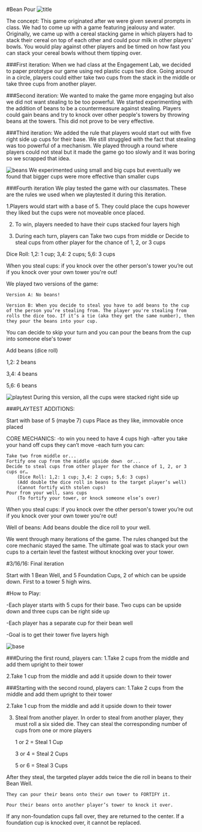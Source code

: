 #Bean Pour
![title](http://i.imgur.com/os4GwJj.png)

The concept: This game originated after we were given several prompts in class. We had to come up with a game featuring jealousy and water. Originally, we came up with a cereal stacking game in which players had to stack their cereal on top of each other and could pour milk in other players' bowls. You would play against other players and be timed on how fast you can stack your cereal bowls without them tipping over.

###First iteration: 
When we had class at the Engagement Lab, we decided to paper prototype our game using red plastic cups two dice. 
Going around in a circle, players could either take two cups from the stack in the middle or take three cups from another player.


###Second iteration:
We wanted to make the game more engaging but also we did not want stealing to be too powerful. We started experimenting with the addition of beans to be a countermeasure against stealing. Players could gain beans and try to knock over other people's towers by throwing beans at the towers. This did not prove to be very effective.

###Third iteration:
We added the rule that players would start out with five right side up cups for their base. We still struggled with the fact that stealing was too powerful of a mechanism. We played through a round where players could not steal but it made the game go too slowly and it was boring so we scrapped that idea.

![beans](http://i.imgur.com/t6reuoZ.jpg)
We experimented using small and big cups but eventually we found that bigger cups were more effective than smaller cups


###Fourth iteration
We play tested the game with our classmates. These are the rules we used when we playtested it during this iteration.

1.Players would start with a base of 5. They could place the cups however they liked but the cups were not moveable once placed.

2. To win, players needed to have their cups stacked four layers high

3. During each turn, players can
		Take two cups from middle or
		Decide to steal cups from other player for the chance of 1, 2, or 3 cups
				
Dice Roll: 1,2: 1 cup; 3,4: 2 cups; 5,6: 3 cups 

When you steal cups:
	if you knock over the other person's tower you’re out
	if you knock over your own tower you're out!

We played two versions of the game:

	Version A: No beans!
	
	Version B: When you decide to steal you have to add beans to the cup of the person you’re stealing from. The player you're stealing from rolls the dice too. If it’s a tie (aka they get the same number), then they pour the beans into your cup.

You can decide to skip your turn and you can pour the beans from the cup into someone else's tower 

Add beans (dice roll)

1,2: 2 beans

3,4: 4 beans

5,6: 6 beans

![playtest](http://i.imgur.com/LFRW7h0.jpg)
During this version, all the cups were stacked right side up


###PLAYTEST ADDITIONS:

Start with base of 5 (maybe 7) cups
Place as they like, immovable once placed 
 
CORE MECHANICS: 
-to win you need to have 4 cups high
-after you take your hand off cups they can’t move
-each turn you can:	

	Take two from middle or...
 	Fortify one cup from the middle upside down  or...
	Decide to steal cups from other player for the chance of 1, 2, or 3 cups or…	
		(Dice Roll: 1,2: 1 cup; 3,4: 2 cups; 5,6: 3 cups)
		(Add double the dice roll in beans to the target player’s well)
		(Cannot fortify with stolen cups)
	Pour from your well, sans cups
		(To fortify your tower, or knock someone else’s over)

When you steal cups:
if you knock over the other person's tower you’re out
if you knock over your own tower you're out!

Well of beans:
Add beans double the dice roll to your well.


We went through many iterations of the game. The rules changed but the core mechanic stayed the same. The ultimate goal was to stack your own cups to a certain level the fastest without knocking over your tower. 


#3/16/16: Final iteration

Start with 1 Bean Well, and 5 Foundation Cups, 2 of which can be upside down. First to a tower 5 high wins.

#How to Play:

-Each player starts with 5 cups for their base. Two cups can be upside down and three cups can be right side up

-Each player has a separate cup for their bean well

-Goal is to get their tower five layers high

![base](http://i.imgur.com/g2qwKA5.jpg)


###During the first round, players can:
1.Take 2 cups from the middle and add them upright to their tower

2.Take 1 cup from the middle and add it upside down to their tower

###Starting with the second round, players can:
1.Take 2 cups from the middle and add them upright to their tower

2.Take 1 cup from the middle and add it upside down to their tower

3. Steal from another player. In order to steal from another player, they must roll a six sided die. They can steal the corresponding number of cups from one or more players

	1 or 2 = Steal 1 Cup
	
	3 or 4 = Steal 2 Cups
	
	5 or 6 = Steal 3 Cups
	
After they steal, the targeted player adds twice the die roll in beans to their Bean Well.

	They can pour their beans onto their own tower to FORTIFY it.
	
	Pour their beans onto another player’s tower to knock it over.
	
If any non-foundation cups fall over, they are returned to the center. If a foundation cup is knocked over, it cannot be replaced.

